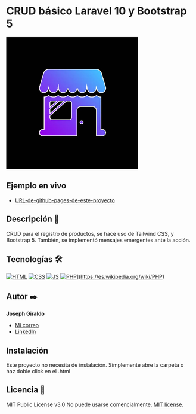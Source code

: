 # CRUD básico Laravel 10 y Bootstrap 5
![Imagen del proyecto](https://github.com/j05hg1/CRUD-basico-Laravel/blob/main/storage/img/logo.png?raw=true)

## Ejemplo en vivo
- [URL-de-github-pages-de-este-proyecto](https://github.com/j05hg1/CRUD-basico-Laravel)

## Descripción 📑

CRUD para el registro de productos, se hace uso de Tailwind CSS, y Bootstrap 5. También, se implementó mensajes emergentes ante la acción.

## Tecnologías 🛠
<!-- Iconos sacados de: https://github.com/hendrasob/badges/blob/master/README.md y https://github.com/alexandresanlim/Badges4-README.md-Profile -->
[![HTML](https://img.shields.io/badge/HTML5-E34F26?style=for-the-badge&logo=html5&logoColor=white)](https://es.wikipedia.org/wiki/HTML5)
[![CSS](https://img.shields.io/badge/CSS3-1572B6?style=for-the-badge&logo=css3&logoColor=white)](https://es.wikipedia.org/wiki/CSS)
[![JS](https://img.shields.io/badge/JavaScript-F7DF1E?style=for-the-badge&logo=javascript&logoColor=black)](https://es.wikipedia.org/wiki/JavaScript)
[![PHP](https://img.shields.io/badge/PHP-FFFFFF?style=for-the-badge&logo=php&logoColor=black)](https://es.wikipedia.org/wiki/PHP)](https://es.wikipedia.org/wiki/PHP)
<!--
## Vista previa del proyecto
Si quieres hechas un vistazo al proyecto, te recomiendo:

![Captura del proyecto](https://github.com/eduardofierropro/Portafolio-y-CV/blob/main/CAPTURA-DEL-PROYECTO.jpg?raw=true)
![Captura del proyecto](https://github.com/eduardofierropro/Portafolio-y-CV/blob/main/CAPTURA-DEL-PROYECTO.jpg?raw=true)
![Captura del proyecto](https://github.com/eduardofierropro/Portafolio-y-CV/blob/main/CAPTURA-DEL-PROYECTO.jpg?raw=true)
-->
## Autor ✒️
**Joseph Giraldo**

* [Mi correo](jgiraldo394@gmail.com)
* [LinkedIn](https://www.linkedin.com/in/joseph-jean-pierre-giraldo-scarpetta-a40636255)

## Instalación 
Este proyecto no necesita de instalación. Simplemente abre la carpeta o haz doble click en el .html
  
## Licencia 📄
MIT Public License v3.0
No puede usarse comencialmente.
[MIT license](https://opensource.org/licenses/MIT).

<!--<p align="center"><a href="https://laravel.com" target="_blank"><img src="https://raw.githubusercontent.com/laravel/art/master/logo-lockup/5%20SVG/2%20CMYK/1%20Full%20Color/laravel-logolockup-cmyk-red.svg" width="400" alt="Laravel Logo"></a></p>-->
